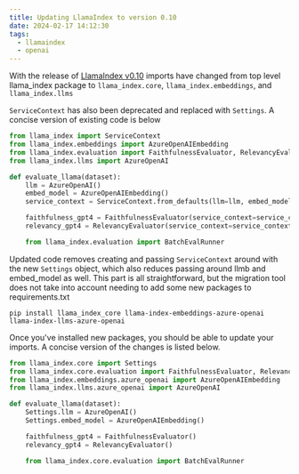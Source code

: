 ```yaml
---
title: Updating LlamaIndex to version 0.10
date: 2024-02-17 14:12:30
tags:
  - llamaindex
  - openai
---
```


With the release of [LlamaIndex v0.10](https://blog.llamaindex.ai/llamaindex-v0-10-838e735948f8) imports have changed from top level llama_index package to `llama_index.core`, `llama_index.embeddings`, and `llama_index.llms`

`ServiceContext` has also been deprecated and replaced with `Settings`. A concise version of existing code is below

```python
from llama_index import ServiceContext
from llama_index.embeddings import AzureOpenAIEmbedding
from llama_index.evaluation import FaithfulnessEvaluator, RelevancyEvaluator
from llama_index.llms import AzureOpenAI

def evaluate_llama(dataset):
    llm = AzureOpenAI()
    embed_model = AzureOpenAIEmbedding()
    service_context = ServiceContext.from_defaults(llm=llm, embed_model=embed_model)

    faithfulness_gpt4 = FaithfulnessEvaluator(service_context=service_context)
    relevancy_gpt4 = RelevancyEvaluator(service_context=service_context)

    from llama_index.evaluation import BatchEvalRunner
```

Updated code removes creating and passing `ServiceContext` around with the new `Settings` object, which also reduces passing around llmb and embed_model as well. This part is all straightforward, but the migration tool does not take into account needing to add some new packages to requirements.txt

```shell
pip install llama_index_core llama-index-embeddings-azure-openai llama-index-llms-azure-openai
```

Once you've installed new packages, you should be able to update your imports. A concise version of the changes is listed below.

```python
from llama_index.core import Settings
from llama_index.core.evaluation import FaithfulnessEvaluator, RelevancyEvaluator
from llama_index.embeddings.azure_openai import AzureOpenAIEmbedding
from llama_index.llms.azure_openai import AzureOpenAI

def evaluate_llama(dataset):
    Settings.llm = AzureOpenAI()
    Settings.embed_model = AzureOpenAIEmbedding()

    faithfulness_gpt4 = FaithfulnessEvaluator()
    relevancy_gpt4 = RelevancyEvaluator()

    from llama_index.core.evaluation import BatchEvalRunner
```

